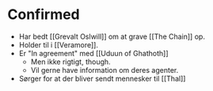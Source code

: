 # Confirmed
- Har bedt [[Grevalt Oslwill]] om at grave [[The Chain]] op.
- Holder til i [[Veramore]].
- Er "In agreement" med [[Uduun of Ghathoth]]
	- Men ikke rigtigt, though.
	- Vil gerne have information om deres agenter.
- Sørger for at der bliver sendt mennesker til [[Thal]]